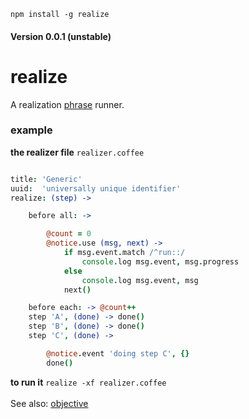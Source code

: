 `npm install -g realize`

#### Version 0.0.1 (unstable)

realize
=======

A realization [phrase](https://github.com/nomilous/phrase) runner.<br />

### example

**the realizer file** `realizer.coffee`

```coffee

title: 'Generic'
uuid:  'universally unique identifier'
realize: (step) -> 

    before all: ->

        @count = 0
        @notice.use (msg, next) -> 
            if msg.event.match /^run::/ 
                console.log msg.event, msg.progress
            else 
                console.log msg.event, msg
            next()

    before each: -> @count++    
    step 'A', (done) -> done()
    step 'B', (done) -> done()
    step 'C', (done) -> 

        @notice.event 'doing step C', {}
        done()


```

**to run it** `realize -xf realizer.coffee` <br />
<br />
See also: [objective](https://github.com/nomilous/objective)

